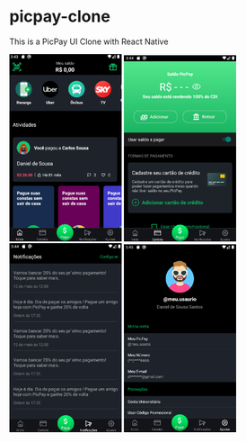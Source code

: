 # picpay-clone
This is a PicPay UI Clone with React Native

 <p>
  <img src="github/home.png" width="200">
  <img src="github/wallet.png" width="200"> 
 <img src="github/notification.png" width="200">
 <img src="github/settings.png" width="200"> 
 </p>
